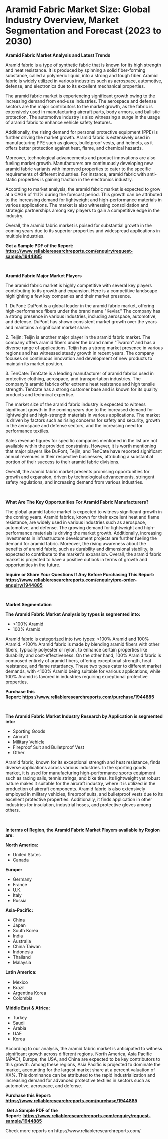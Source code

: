 <p><h1>Aramid Fabric Market Size: Global Industry Overview, Market Segmentation and Forecast (2023 to 2030)</h1></p><p><strong>Aramid Fabric Market Analysis and Latest Trends</strong></p>
<p><p>Aramid fabric is a type of synthetic fabric that is known for its high strength and heat resistance. It is produced by spinning a solid fiber-forming substance, called a polymeric liquid, into a strong and tough fiber. Aramid fabric is widely utilized in various industries such as aerospace, automotive, defense, and electronics due to its excellent mechanical properties.</p><p>The aramid fabric market is experiencing significant growth owing to the increasing demand from end-use industries. The aerospace and defense sectors are the major contributors to the market growth, as the fabric is extensively used in manufacturing aircraft parts, body armors, and ballistic protection. The automotive industry is also witnessing a surge in the usage of aramid fabric to enhance vehicle safety features.</p><p>Additionally, the rising demand for personal protective equipment (PPE) is further driving the market growth. Aramid fabric is extensively used in manufacturing PPE such as gloves, bulletproof vests, and helmets, as it offers better protection against heat, flame, and chemical hazards.</p><p>Moreover, technological advancements and product innovations are also fueling market growth. Manufacturers are continuously developing new aramid fabric variants with improved properties to cater to the specific requirements of different industries. For instance, aramid fabric with anti-static properties is gaining traction in the electronics industry.</p><p>According to market analysis, the aramid fabric market is expected to grow at a CAGR of 11.1% during the forecast period. This growth can be attributed to the increasing demand for lightweight and high-performance materials in various applications. The market is also witnessing consolidation and strategic partnerships among key players to gain a competitive edge in the industry.</p><p>Overall, the aramid fabric market is poised for substantial growth in the coming years due to its superior properties and widespread applications in multiple industries.</p></p>
<p><strong>Get a Sample PDF of the Report:&nbsp; <a href="https://www.reliableresearchreports.com/enquiry/request-sample/1944885">https://www.reliableresearchreports.com/enquiry/request-sample/1944885</a></strong></p>
<p>&nbsp;</p>
<p><strong>Aramid Fabric Major Market Players</strong></p>
<p><p>The aramid fabric market is highly competitive with several key players contributing to its growth and expansion. Here is a competitive landscape highlighting a few key companies and their market presence.</p><p>1. DuPont: DuPont is a global leader in the aramid fabric market, offering high-performance fibers under the brand name "Kevlar." The company has a strong presence in various industries, including aerospace, automotive, and defense. DuPont has shown consistent market growth over the years and maintains a significant market share.</p><p>2. Teijin: Teijin is another major player in the aramid fabric market. The company offers aramid fibers under the brand name "Twaron" and has a diverse range of applications. Teijin has a strong market presence in various regions and has witnessed steady growth in recent years. The company focuses on continuous innovation and development of new products to maintain its market position.</p><p>3. TenCate: TenCate is a leading manufacturer of aramid fabrics used in protective clothing, aerospace, and transportation industries. The company's aramid fabrics offer extreme heat resistance and high tensile strength. TenCate has a strong customer base and is known for its quality products and technical expertise.</p><p>The market size of the aramid fabric industry is expected to witness significant growth in the coming years due to the increased demand for lightweight and high-strength materials in various applications. The market is driven by factors such as rising concerns for safety and security, growth in the aerospace and defense sectors, and the increasing need for performance textiles.</p><p>Sales revenue figures for specific companies mentioned in the list are not available within the provided constraints. However, it is worth mentioning that major players like DuPont, Teijin, and TenCate have reported significant annual revenues in their respective businesses, attributing a substantial portion of their success to their aramid fabric divisions.</p><p>Overall, the aramid fabric market presents promising opportunities for growth and expansion, driven by technological advancements, stringent safety regulations, and increasing demand from various industries.</p></p>
<p>&nbsp;</p>
<p><strong>What Are The Key Opportunities For Aramid Fabric Manufacturers?</strong></p>
<p><p>The global aramid fabric market is expected to witness significant growth in the coming years. Aramid fabrics, known for their excellent heat and flame resistance, are widely used in various industries such as aerospace, automotive, and defense. The growing demand for lightweight and high-performance materials is driving the market growth. Additionally, increasing investments in infrastructure development projects are further fueling the demand for aramid fabric. Moreover, the rising awareness about the benefits of aramid fabric, such as durability and dimensional stability, is expected to contribute to the market's expansion. Overall, the aramid fabric market is projected to have a positive outlook in terms of growth and opportunities in the future.</p></p>
<p><strong>Inquire or Share Your Questions If Any Before Purchasing This Report: <a href="https://www.reliableresearchreports.com/enquiry/pre-order-enquiry/1944885">https://www.reliableresearchreports.com/enquiry/pre-order-enquiry/1944885</a></strong></p>
<p>&nbsp;</p>
<p><strong>Market Segmentation</strong></p>
<p><strong>The Aramid Fabric Market Analysis by types is segmented into:</strong></p>
<p><ul><li><100% Aramid</li><li>100% Aramid</li></ul></p>
<p><p>Aramid fabric is categorized into two types: <100% Aramid and 100% Aramid. <100% Aramid fabric is made by blending aramid fibers with other fibers, typically polyester or nylon, to enhance certain properties like durability and cost-effectiveness. On the other hand, 100% Aramid fabric is composed entirely of aramid fibers, offering exceptional strength, heat resistance, and flame retardancy. These two types cater to different market demands, with <100% Aramid being suitable for various applications, while 100% Aramid is favored in industries requiring exceptional protective properties.</p></p>
<p><strong>Purchase this Report:&nbsp;<a href="https://www.reliableresearchreports.com/purchase/1944885">https://www.reliableresearchreports.com/purchase/1944885</a></strong></p>
<p>&nbsp;</p>
<p><strong>The Aramid Fabric Market Industry Research by Application is segmented into:</strong></p>
<p><ul><li>Sporting Goods</li><li>Aircraft</li><li>Military Vehicle</li><li>Fireproof Suit and Bulletproof Vest</li><li>Other</li></ul></p>
<p><p>Aramid fabric, known for its exceptional strength and heat resistance, finds diverse applications across various industries. In the sporting goods market, it is used for manufacturing high-performance sports equipment such as racing sails, tennis strings, and bike tires. Its lightweight yet robust nature makes it suitable for the aircraft industry, where it is utilized in the production of aircraft components. Aramid fabric is also extensively employed in military vehicles, fireproof suits, and bulletproof vests due to its excellent protective properties. Additionally, it finds application in other industries for insulation, industrial hoses, and protective gloves among others.</p></p>
<p>&nbsp;</p>
<p><strong>In terms of Region, the Aramid Fabric Market Players available by Region are:</strong></p>
<p>
    <p> <strong> North America: </strong>
        <ul>
            <li>United States</li>
            <li>Canada</li>
        </ul>
        </p> 
    <p> <strong> Europe: </strong>
        <ul>
            <li>Germany</li>
            <li>France</li>
            <li>U.K.</li>
            <li>Italy</li>
            <li>Russia</li>
        </ul>
        </p> 
    <p> <strong> Asia-Pacific: </strong>
        <ul>
            <li>China</li>
            <li>Japan</li>
            <li>South Korea</li>
            <li>India</li>
            <li>Australia</li>
            <li>China Taiwan</li>
            <li>Indonesia</li>
            <li>Thailand</li>
            <li>Malaysia</li>
        </ul>
        </p> 
    <p> <strong> Latin America: </strong>
        <ul>
            <li>Mexico</li>
            <li>Brazil</li>
            <li>Argentina Korea</li>
            <li>Colombia</li>
        </ul>
        </p> 
    <p> <strong> Middle East & Africa: </strong>
        <ul>
            <li>Turkey</li>
            <li>Saudi</li>
            <li>Arabia</li>
            <li>UAE</li>
            <li>Korea</li>
        </ul>
    </p>
    </p>
<p><p>According to our analysis, the aramid fabric market is anticipated to witness significant growth across different regions. North America, Asia Pacific (APAC), Europe, the USA, and China are expected to be key contributors to this growth. Among these regions, Asia Pacific is projected to dominate the market, accounting for the largest market share at a percent valuation of XX%. This dominance can be attributed to the rapid industrialization and increasing demand for advanced protective textiles in sectors such as automotive, aerospace, and defense.</p></p>
<p><strong>Purchase this Report: <a href="https://www.reliableresearchreports.com/purchase/1944885">https://www.reliableresearchreports.com/purchase/1944885</a></strong></p>
<p>&nbsp;<strong>Get a Sample PDF of the Report:&nbsp;&nbsp;<a href="https://www.reliableresearchreports.com/enquiry/request-sample/1944885">https://www.reliableresearchreports.com/enquiry/request-sample/1944885</a></strong></p>
<p><strong></strong></p>
<p>Check more reports on https://www.reliableresearchreports.com/</p>